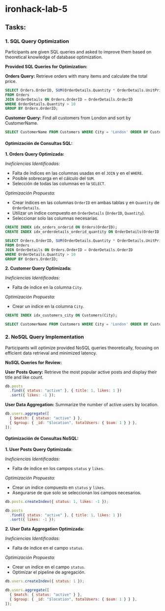 # ironhack-lab-5

## Tasks:

### 1. SQL Query Optimization
Participants are given SQL queries and asked to improve them based on theoretical knowledge of database optimization.

**Provided SQL Queries for Optimization:**

**Orders Query:** Retrieve orders with many items and calculate the total price.
```sql
SELECT Orders.OrderID, SUM(OrderDetails.Quantity * OrderDetails.UnitPrice) AS TotalPrice
FROM Orders
JOIN OrderDetails ON Orders.OrderID = OrderDetails.OrderID
WHERE OrderDetails.Quantity > 10
GROUP BY Orders.OrderID;
```

**Customer Query:** Find all customers from London and sort by CustomerName.
```sql
SELECT CustomerName FROM Customers WHERE City = 'London' ORDER BY CustomerName;
```

#### Optimización de Consultas SQL:

**1. Orders Query Optimizada:**

*Ineficiencias Identificadas:*
- Falta de índices en las columnas usadas en el `JOIN` y en el `WHERE`.
- Posible sobrecarga en el cálculo del `SUM`.
- Selección de todas las columnas en la `SELECT`.

*Optimización Propuesta:*
- Crear índices en las columnas `OrderID` en ambas tablas y en `Quantity` de `OrderDetails`.
- Utilizar un índice compuesto en `OrderDetails` (`OrderID`, `Quantity`).
- Seleccionar solo las columnas necesarias.

```sql
CREATE INDEX idx_orders_orderid ON Orders(OrderID);
CREATE INDEX idx_orderdetails_orderid_quantity ON OrderDetails(OrderID, Quantity);

SELECT Orders.OrderID, SUM(OrderDetails.Quantity * OrderDetails.UnitPrice) AS TotalPrice
FROM Orders
JOIN OrderDetails ON Orders.OrderID = OrderDetails.OrderID
WHERE OrderDetails.Quantity > 10
GROUP BY Orders.OrderID;
```


**2. Customer Query Optimizada:**

*Ineficiencias Identificadas:*
- Falta de índice en la columna `City`.

*Optimización Propuesta:*
- Crear un índice en la columna `City`.

```sql
CREATE INDEX idx_customers_city ON Customers(City);

SELECT CustomerName FROM Customers WHERE City = 'London' ORDER BY CustomerName;
```


### 2. NoSQL Query Implementation
Participants will optimize provided NoSQL queries theoretically, focusing on efficient data retrieval and minimized latency.

**NoSQL Queries for Review:**

**User Posts Query:** Retrieve the most popular active posts and display their title and like count.
```javascript
db.posts
  .find({ status: "active" }, { title: 1, likes: 1 })
  .sort({ likes: -1 });
```

**User Data Aggregation:** Summarize the number of active users by location.
```javascript
db.users.aggregate([
  { $match: { status: "active" } },
  { $group: { _id: "$location", totalUsers: { $sum: 1 } } },
]);
```

#### Optimización de Consultas NoSQL:

**1. User Posts Query Optimizada:**

*Ineficiencias Identificadas:*
- Falta de índice en los campos `status` y `likes`.

*Optimización Propuesta:*
- Crear un índice compuesto en `status` y `likes`.
- Asegurarse de que solo se seleccionan los campos necesarios.

```javascript
db.posts.createIndex({ status: 1, likes: -1 });

db.posts
  .find({ status: "active" }, { title: 1, likes: 1 })
  .sort({ likes: -1 });
```

**2. User Data Aggregation Optimizada:**

*Ineficiencias Identificadas:*
- Falta de índice en el campo `status`.

*Optimización Propuesta:*
- Crear un índice en el campo `status`.
- Optimizar el pipeline de agregación.

```javascript
db.users.createIndex({ status: 1 });

db.users.aggregate([
  { $match: { status: "active" } },
  { $group: { _id: "$location", totalUsers: { $sum: 1 } } },
]);
```
